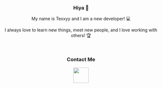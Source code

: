 <h3 align="center">Hiya 👋</h3>
<p align="center">My name is Texxyy and I am a new developer! 💻</p>
<p align="center">I always love to learn new things, meet new people, and I love working with others! 🏆</p>
<br>
<h3 align="center">Contact Me</h3>
<div align="center">
  <a href="https://github.com/Texxyy/Texxyy/blob/main/discord.md" target="_blank">
    <img src="https://raw.githubusercontent.com/gist/uzza1hossain/e2521e3150e68c2a68a78bdece8a29d9/raw/558a213049001c294356bfc4f2e1a6590ed04532/discord-logo.svg"
         height="50px"></a>
</div>
